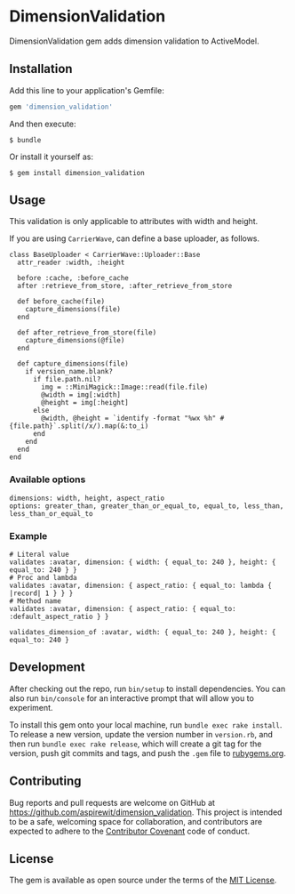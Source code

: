 # DimensionValidation

DimensionValidation gem adds dimension validation to ActiveModel.

## Installation

Add this line to your application's Gemfile:

```ruby
gem 'dimension_validation'
```

And then execute:

    $ bundle

Or install it yourself as:

    $ gem install dimension_validation

## Usage

This validation is only applicable to attributes with width and height.

If you are using `CarrierWave`, can define a base uploader, as follows.
```
class BaseUploader < CarrierWave::Uploader::Base
  attr_reader :width, :height

  before :cache, :before_cache
  after :retrieve_from_store, :after_retrieve_from_store

  def before_cache(file)
    capture_dimensions(file)
  end

  def after_retrieve_from_store(file)
    capture_dimensions(@file)
  end

  def capture_dimensions(file)
    if version_name.blank?
      if file.path.nil?
        img = ::MiniMagick::Image::read(file.file)
        @width = img[:width]
        @height = img[:height]
      else
        @width, @height = `identify -format "%wx %h" #{file.path}`.split(/x/).map(&:to_i)
      end
    end
  end
end
```

### Available options
```
dimensions: width, height, aspect_ratio
options: greater_than, greater_than_or_equal_to, equal_to, less_than, less_than_or_equal_to
```

### Example
```
# Literal value
validates :avatar, dimension: { width: { equal_to: 240 }, height: { equal_to: 240 } }
# Proc and lambda
validates :avatar, dimension: { aspect_ratio: { equal_to: lambda { |record| 1 } } }
# Method name
validates :avatar, dimension: { aspect_ratio: { equal_to: :default_aspect_ratio } }

validates_dimension_of :avatar, width: { equal_to: 240 }, height: { equal_to: 240 }
```

## Development

After checking out the repo, run `bin/setup` to install dependencies. You can also run `bin/console` for an interactive prompt that will allow you to experiment.

To install this gem onto your local machine, run `bundle exec rake install`. To release a new version, update the version number in `version.rb`, and then run `bundle exec rake release`, which will create a git tag for the version, push git commits and tags, and push the `.gem` file to [rubygems.org](https://rubygems.org).

## Contributing

Bug reports and pull requests are welcome on GitHub at https://github.com/aspirewit/dimension_validation. This project is intended to be a safe, welcoming space for collaboration, and contributors are expected to adhere to the [Contributor Covenant](http://contributor-covenant.org) code of conduct.


## License

The gem is available as open source under the terms of the [MIT License](http://opensource.org/licenses/MIT).

